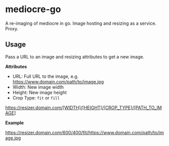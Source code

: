 # mediocre-go
A re-imaging of mediocre in go. Image hosting and resizing as a service. Proxy.

## Usage

Pass a URL to an image and resizing attributes to get a new image.

**Attributes**
- URL: Full URL to the image, e.g. https://www.domain.com/path/to/image.jpg
- Width: New image width
- Height: New image height
- Crop Type: `fit` or `fill`

https://resizer.domain.com/[WIDTH]/[HEIGHT]/[CROP_TYPE]/[PATH_TO_IMAGE]

**Example**

https://resizer.domain.com/600/400/fit/https://www.domain.com/path/to/image.jpg
